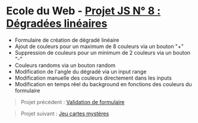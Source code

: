 # Ecole du Web - [Projet JS N° 8 : Dégradées linéaires](https://www.ecole-du-web.net/)
* Formulaire de création de dégradé linéaire
* Ajout de couleurs pour un maximum de 8 couleurs via un bouton "+"
* Suppression de couleurs pour un minimum de 2 couleurs via un bouton "-"
* Couleurs randoms via un bouton random
* Modification de l'angle du dégradé via un input range
* Modification manuelle des couleurs directement dans les inputs
* Modification en temps réel du background en fonctions des couleurs du formulaire

> Projet précédent : [Validation de formulaire](https://github.com/Zenitude/ecoleWeb-projetjs-validationformulaire)

> Projet suivant : [Jeu cartes mystères](https://github.com/Zenitude/ecoleWeb-projetjs-jeucartesmysteres)

